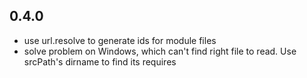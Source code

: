## 0.4.0
* use url.resolve to generate ids for module files
* solve problem on Windows, which can't find right file to read. Use srcPath's dirname to find its requires